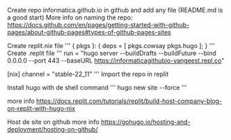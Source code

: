 Create repo informatica.github.io in github and add any file (README.md is a good start)
More info on naming the repo: https://docs.github.com/en/pages/getting-started-with-github-pages/about-github-pages#types-of-github-pages-sites

Create replit.nix file
'''
{ pkgs }: {
    deps = [
        pkgs.cowsay
        pkgs.hugo
    ];
}
'''
Create .replit file
'''
run = "hugo server --buildDrafts --buildFuture --bind 0.0.0.0 --port 443 --baseURL https://informaticagithubio-vangeest.repl.co"

[nix]
channel = "stable-22_11"
'''
Import the repo in replit

Install hugo with de shell command
'''
hugo new site --force
'''

more info https://docs.replit.com/tutorials/replit/build-host-company-blog-on-replit-with-hugo-nix




Host de site on github
more info https://gohugo.io/hosting-and-deployment/hosting-on-github/
